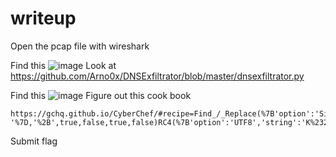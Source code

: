 # writeup
Open the pcap file with wireshark

Find this
![image](https://github.com/blackb6a/hkcert-ctf-2023-challenges-internal/assets/33385719/3a424ef7-b537-4a61-a2bc-c5fba98fda1b)
Look at https://github.com/Arno0x/DNSExfiltrator/blob/master/dnsexfiltrator.py

Find this
![image](https://github.com/blackb6a/hkcert-ctf-2023-challenges-internal/assets/33385719/ab570377-15ce-40cf-b374-12f3c761ded4)
Figure out this cook book
```
https://gchq.github.io/CyberChef/#recipe=Find_/_Replace(%7B'option':'Simple%20string','string':'.'%7D,'',true,false,true,false)Find_/_Replace(%7B'option':'Simple%20string','string':'_'%7D,'/',true,false,true,false)Find_/_Replace(%7B'option':'Simple%20string','string':'-'%7D,'%2B',true,false,true,false)RC4(%7B'option':'UTF8','string':'K%232dF!8t@1qZ'%7D,'Base64','Hex')From_Hex('None')Unzip('',false)&input=RU82eWxGbHNVY183dV9RRDhnQkRwOEw4aUZpR1pHa2hwdENfUXduU2VtX2l2ck8zekZVZ2otbmZpOWhNaGdMLmtoVjJVNnRWekpxNUVXbnoteVhaaEJXRm1LTWFLYU02NXFjbGI3N2tGNU1XeFY2bWRWR0R5ajlCZERKUzZ1Qy40OWg0MWVMT05UNVZfVUhna3NNZE9Sb2wtMmNZZ1dreldqNkg2YWU4dVJ6Z1JNSmpEbVlzczhYQk9la3lpYmUudFFWTU5iMjY2OVp6b1JGa0RaV0l5bEJhSjVDTHA4Y28yZ1lIT2dkSURxajdDSUVXa00
```
Submit flag
